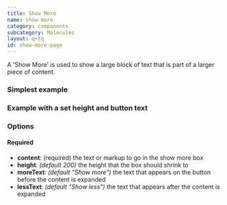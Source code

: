 ```yaml
---
title: Show More
name: show-more
category: components
subcategory: Molecules
layout: q+tq
id: show-more-page
---
```


<div class="lead"><p>A 'Show More' is used to show a large block of text that is part of a larger piece of content.</p></div>

### Simplest example

<script>
component("show-more", { "content": "<h3>The York approach</h3>"+
                                 "<p>EG. Every course at York has a set of learning outcomes. The learning outcomes tell you what you can expect to be able to do when you graduate and will help you to explain what you can offer to employers. </p>"+
                                 "<h4>Students who complete this course will be able to:</h4>"+
                                 "<ul class=\"u-two-columns\">"+
                                 "  <li>Engage critically in debates around scholarship that inform current archaeological and heritage issues applicable to multiple periods of human society, using evidence from the UK and elsewhere in the world</li>"+
                                 "  <li>Design, execute and evaluate archaeological and heritage research projects to a standard informed by key theoretical, scientific, legal and professional principles and methodologies in an international context</li>"+
                                 "  <li>Generate, document and manage primary archaeological and heritage data from diverse sources of evidence and contexts and conduct analysis using a range of digitial technology</li>"+
                                 "  <li>Operate effectively as constructive and inclusive leaders and confident participants in teamwork in challenging environments and using data from  multi-disciplinary field projects.</li>"+
                                 "  <li>Apply critical and creative approaches to problem-solving in complex situations with diverse, fragmentary datasets that reflect biases in their generation, survival, identification and documentation</li>"+
                                 "  <li>Resolve challenges in interpretation and presentation from an interdisciplinary perspective with agility and awareness of ethical issues</li>"+
                                 "  <li>Confidently explain, communicate and debate ideas through written, visual, and oral forms of presentation to a wide range of public and professional audiences using print and digital media          </li>"+
                                 "  <li>Contribute as independent scholars in the field of archaeological heritage practice through rigorous and imaginative inquiry in multi-disciplinary contexts</li>"+
                                 "</ul>"});
</script>

### Example with a set height and button text

<script>
component("show-more", { 
                        "limit": 2,
                         "moreText": "I'd like to find out more please",
                         "lessText": "Hide",
                         "content": "<h3>The York approach</h3>"+
                                 "<p>EG. Every course at York has a set of learning outcomes. The learning outcomes tell you what you can expect to be able to do when you graduate and will help you to explain what you can offer to employers. </p>"+
                                 "<h4>Students who complete this course will be able to:</h4>"+
                                 "<ul class=\"u-two-columns\">"+
                                 "  <li>Engage critically in debates around scholarship that inform current archaeological and heritage issues applicable to multiple periods of human society, using evidence from the UK and elsewhere in the world</li>"+
                                 "  <li>Design, execute and evaluate archaeological and heritage research projects to a standard informed by key theoretical, scientific, legal and professional principles and methodologies in an international context</li>"+
                                 "  <li>Generate, document and manage primary archaeological and heritage data from diverse sources of evidence and contexts and conduct analysis using a range of digitial technology</li>"+
                                 "  <li>Operate effectively as constructive and inclusive leaders and confident participants in teamwork in challenging environments and using data from  multi-disciplinary field projects.</li>"+
                                 "  <li>Apply critical and creative approaches to problem-solving in complex situations with diverse, fragmentary datasets that reflect biases in their generation, survival, identification and documentation</li>"+
                                 "  <li>Resolve challenges in interpretation and presentation from an interdisciplinary perspective with agility and awareness of ethical issues</li>"+
                                 "  <li>Confidently explain, communicate and debate ideas through written, visual, and oral forms of presentation to a wide range of public and professional audiences using print and digital media          </li>"+
                                 "  <li>Contribute as independent scholars in the field of archaeological heritage practice through rigorous and imaginative inquiry in multi-disciplinary contexts</li>"+
                                 "</ul>"});
</script>

### Options

#### Required

- **content**: (required) the text or markup to go in the show more box
- **height**: _(default 200)_ the height that the box should shrink to
- **moreText**: _(default "Show more")_ the text that appears on the button before the content is expanded
- **lessText**: _(default "Show less")_ the text that appears after the content is expanded
